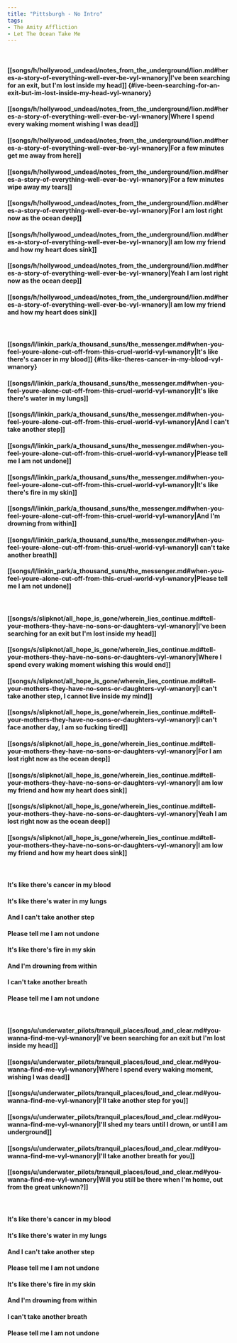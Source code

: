 ```yaml
---
title: "Pittsburgh - No Intro"
tags:
- The Amity Affliction
- Let The Ocean Take Me
---
```

&nbsp;
#### [[songs/h/hollywood_undead/notes_from_the_underground/lion.md#heres-a-story-of-everything-well-ever-be-vyl-wnanory|I've been searching for an exit, but I'm lost inside my head]] {#ive-been-searching-for-an-exit-but-im-lost-inside-my-head-vyl-wnanory}
#### [[songs/h/hollywood_undead/notes_from_the_underground/lion.md#heres-a-story-of-everything-well-ever-be-vyl-wnanory|Where I spend every waking moment wishing I was dead]]
#### [[songs/h/hollywood_undead/notes_from_the_underground/lion.md#heres-a-story-of-everything-well-ever-be-vyl-wnanory|For a few minutes get me away from here]]
#### [[songs/h/hollywood_undead/notes_from_the_underground/lion.md#heres-a-story-of-everything-well-ever-be-vyl-wnanory|For a few minutes wipe away my tears]]
#### [[songs/h/hollywood_undead/notes_from_the_underground/lion.md#heres-a-story-of-everything-well-ever-be-vyl-wnanory|For I am lost right now as the ocean deep]]
#### [[songs/h/hollywood_undead/notes_from_the_underground/lion.md#heres-a-story-of-everything-well-ever-be-vyl-wnanory|I am low my friend and how my heart does sink]]
#### [[songs/h/hollywood_undead/notes_from_the_underground/lion.md#heres-a-story-of-everything-well-ever-be-vyl-wnanory|Yeah I am lost right now as the ocean deep]]
#### [[songs/h/hollywood_undead/notes_from_the_underground/lion.md#heres-a-story-of-everything-well-ever-be-vyl-wnanory|I am low my friend and how my heart does sink]]
&nbsp;
#### [[songs/l/linkin_park/a_thousand_suns/the_messenger.md#when-you-feel-youre-alone-cut-off-from-this-cruel-world-vyl-wnanory|It's like there's cancer in my blood]] {#its-like-theres-cancer-in-my-blood-vyl-wnanory}
#### [[songs/l/linkin_park/a_thousand_suns/the_messenger.md#when-you-feel-youre-alone-cut-off-from-this-cruel-world-vyl-wnanory|It's like there's water in my lungs]]
#### [[songs/l/linkin_park/a_thousand_suns/the_messenger.md#when-you-feel-youre-alone-cut-off-from-this-cruel-world-vyl-wnanory|And I can't take another step]]
#### [[songs/l/linkin_park/a_thousand_suns/the_messenger.md#when-you-feel-youre-alone-cut-off-from-this-cruel-world-vyl-wnanory|Please tell me I am not undone]]
#### [[songs/l/linkin_park/a_thousand_suns/the_messenger.md#when-you-feel-youre-alone-cut-off-from-this-cruel-world-vyl-wnanory|It's like there's fire in my skin]]
#### [[songs/l/linkin_park/a_thousand_suns/the_messenger.md#when-you-feel-youre-alone-cut-off-from-this-cruel-world-vyl-wnanory|And I'm drowning from within]]
#### [[songs/l/linkin_park/a_thousand_suns/the_messenger.md#when-you-feel-youre-alone-cut-off-from-this-cruel-world-vyl-wnanory|I can't take another breath]]
#### [[songs/l/linkin_park/a_thousand_suns/the_messenger.md#when-you-feel-youre-alone-cut-off-from-this-cruel-world-vyl-wnanory|Please tell me I am not undone]]
&nbsp;
#### [[songs/s/slipknot/all_hope_is_gone/wherein_lies_continue.md#tell-your-mothers-they-have-no-sons-or-daughters-vyl-wnanory|I've been searching for an exit but I'm lost inside my head]]
#### [[songs/s/slipknot/all_hope_is_gone/wherein_lies_continue.md#tell-your-mothers-they-have-no-sons-or-daughters-vyl-wnanory|Where I spend every waking moment wishing this would end]]
#### [[songs/s/slipknot/all_hope_is_gone/wherein_lies_continue.md#tell-your-mothers-they-have-no-sons-or-daughters-vyl-wnanory|I can't take another step, I cannot live inside my mind]]
#### [[songs/s/slipknot/all_hope_is_gone/wherein_lies_continue.md#tell-your-mothers-they-have-no-sons-or-daughters-vyl-wnanory|I can't face another day, I am so fucking tired]]
#### [[songs/s/slipknot/all_hope_is_gone/wherein_lies_continue.md#tell-your-mothers-they-have-no-sons-or-daughters-vyl-wnanory|For I am lost right now as the ocean deep]]
#### [[songs/s/slipknot/all_hope_is_gone/wherein_lies_continue.md#tell-your-mothers-they-have-no-sons-or-daughters-vyl-wnanory|I am low my friend and how my heart does sink]]
#### [[songs/s/slipknot/all_hope_is_gone/wherein_lies_continue.md#tell-your-mothers-they-have-no-sons-or-daughters-vyl-wnanory|Yeah I am lost right now as the ocean deep]]
#### [[songs/s/slipknot/all_hope_is_gone/wherein_lies_continue.md#tell-your-mothers-they-have-no-sons-or-daughters-vyl-wnanory|I am low my friend and how my heart does sink]]
&nbsp;
#### It's like there's cancer in my blood
#### It's like there's water in my lungs
#### And I can't take another step
#### Please tell me I am not undone
#### It's like there's fire in my skin
#### And I'm drowning from within
#### I can't take another breath
#### Please tell me I am not undone
&nbsp;
#### [[songs/u/underwater_pilots/tranquil_places/loud_and_clear.md#you-wanna-find-me-vyl-wnanory|I've been searching for an exit but I'm lost inside my head]]
#### [[songs/u/underwater_pilots/tranquil_places/loud_and_clear.md#you-wanna-find-me-vyl-wnanory|Where I spend every waking moment, wishing I was dead]]
#### [[songs/u/underwater_pilots/tranquil_places/loud_and_clear.md#you-wanna-find-me-vyl-wnanory|I'll take another step for you]]
#### [[songs/u/underwater_pilots/tranquil_places/loud_and_clear.md#you-wanna-find-me-vyl-wnanory|I'll shed my tears until I drown, or until I am underground]]
#### [[songs/u/underwater_pilots/tranquil_places/loud_and_clear.md#you-wanna-find-me-vyl-wnanory|I'll take another breath for you]]
#### [[songs/u/underwater_pilots/tranquil_places/loud_and_clear.md#you-wanna-find-me-vyl-wnanory|Will you still be there when I'm home, out from the great unknown?]]
&nbsp;
#### It's like there's cancer in my blood
#### It's like there's water in my lungs
#### And I can't take another step
#### Please tell me I am not undone
#### It's like there's fire in my skin
#### And I'm drowning from within
#### I can't take another breath
#### Please tell me I am not undone
